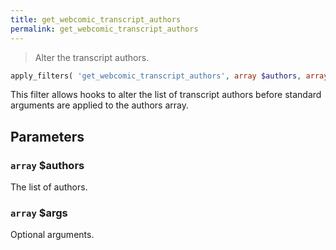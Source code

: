 ```yaml
---
title: get_webcomic_transcript_authors
permalink: get_webcomic_transcript_authors
---
```


> Alter the transcript authors.

```php
apply_filters( 'get_webcomic_transcript_authors', array $authors, array $args )
```

This filter allows hooks to alter the list of transcript authors before
standard arguments are applied to the authors array.

## Parameters

### `array` $authors
The list of authors.

### `array` $args
Optional arguments.

